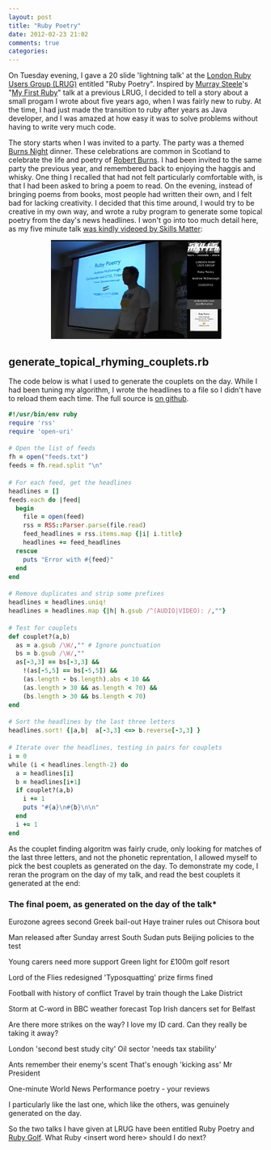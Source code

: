 ```yaml
---
layout: post
title: "Ruby Poetry"
date: 2012-02-23 21:02
comments: true
categories: 
---
```


On Tuesday evening, I gave a 20 slide 'lightning talk' at the <a href='http://lrug.org'>London Ruby Users Group (LRUG)</a> entitled "Ruby Poetry".  Inspired by <a href='http://twitter.com/hlame'>Murray Steele</a>'s "<a href='http://skillsmatter.com/podcast/ajax-ria/my-first-ruby'>My First Ruby</a>" talk at a previous LRUG, I decided to tell a story about a small progam I wrote about five years ago, when I was fairly new to ruby.  At the time, I had just made the transition to ruby after years as Java developer, and I was amazed at how easy it was to solve problems without having to write very much code.

The story starts when I was invited to a party.  The party was a themed <a href='http://en.wikipedia.org/wiki/Burns_supper'>Burns Night</a> dinner.  These celebrations are common in Scotland to celebrate the life and poetry of <a href='http://en.wikipedia.org/wiki/Robert_Burns'>Robert Burns</a>.  I had been invited to the same party the previous year, and remembered back to enjoying the haggis and whisky.  One thing I recalled that had not felt particularly comfortable with, is that I had been asked to bring a poem to read.  On the evening, instead of bringing poems from books, most people had written their own, and I felt bad for lacking creativity.  I decided that this time around, I would try to be creative in my own way, and wrote a ruby program to generate some topical poetry from the day's news headlines.  I won't go into too much detail here, as my five minute talk  <a href='http://skillsmatter.com/podcast/home/lrug-custom-documentation-generators'>was kindly videoed by Skills Matter</a>:

<center><a href='http://skillsmatter.com/podcast/home/lrug-custom-documentation-generators'><img src='/images/blog/poetry/video.png' /></a></center>

## generate_topical_rhyming_couplets.rb
The code below is what I used to generate the couplets on the day.  While I had been tuning my algorithm, I wrote the headlines to a file so I didn't have to reload them each time. The full source is <a href='https://github.com/andrewmcdonough/ruby-poetry'>on github</a>.

``` ruby generate_topical_rhyming_couplets
#!/usr/bin/env ruby
require 'rss'
require 'open-uri'

# Open the list of feeds
fh = open("feeds.txt")
feeds = fh.read.split "\n"

# For each feed, get the headlines
headlines = []
feeds.each do |feed|
  begin
    file = open(feed)
    rss = RSS::Parser.parse(file.read)
    feed_headlines = rss.items.map {|i| i.title}
    headlines += feed_headlines
  rescue
    puts "Error with #{feed}"
  end
end

# Remove duplicates and strip some prefixes
headlines = headlines.uniq!
headlines = headlines.map {|h| h.gsub /^(AUDIO|VIDEO): /,""}

# Test for couplets
def couplet?(a,b)
  as = a.gsub /\W/,"" # Ignore punctuation
  bs = b.gsub /\W/,""
  as[-3,3] == bs[-3,3] &&
    !(as[-5,5] == bs[-5,5]) &&
    (as.length - bs.length).abs < 10 &&
    (as.length > 30 && as.length < 70) &&
    (bs.length > 30 && bs.length < 70)
end

# Sort the headlines by the last three letters
headlines.sort! {|a,b|  a[-3,3] <=> b.reverse[-3,3] }

# Iterate over the headlines, testing in pairs for couplets
i = 0
while (i < headlines.length-2) do
  a = headlines[i]
  b = headlines[i+1]
  if couplet?(a,b)
    i += 1
    puts "#{a}\n#{b}\n\n"
  end
  i += 1
end

```

As the couplet finding algoritm was fairly crude, only looking for matches of the last three letters, and not the phonetic reprentation, I allowed myself to pick the best couplets as generated on the day.  To demonstrate my code, I reran the program on the day of my talk, and read the best couplets it generated at the end:

### The final poem, as generated on the day of the talk*
<div class='paper'>Eurozone agrees second Greek bail-out
Haye trainer rules out Chisora bout

Man released after Sunday arrest
South Sudan puts Beijing policies to the test

Young carers need more support
Green light for £100m golf resort

Lord of the Flies redesigned
'Typosquatting' prize firms fined

Football with history of conflict
Travel by train though the Lake District

Storm at C-word in BBC weather forecast
Top Irish dancers set for Belfast

Are there more strikes on the way?
I love my ID card. Can they really be taking it away?

London 'second best study city'
Oil sector 'needs tax stability'

Ants remember their enemy's scent
That's enough 'kicking ass' Mr President

One-minute World News
Performance poetry - your reviews
</div>

I particularly like the last one, which like the others, was genuinely generated on the day.

So the two talks I have given at LRUG have been entitled Ruby Poetry and <a href="rubygolf-presentation.heroku.com">Ruby Golf</a>.  What Ruby &lt;insert word here&gt; should I do next?
